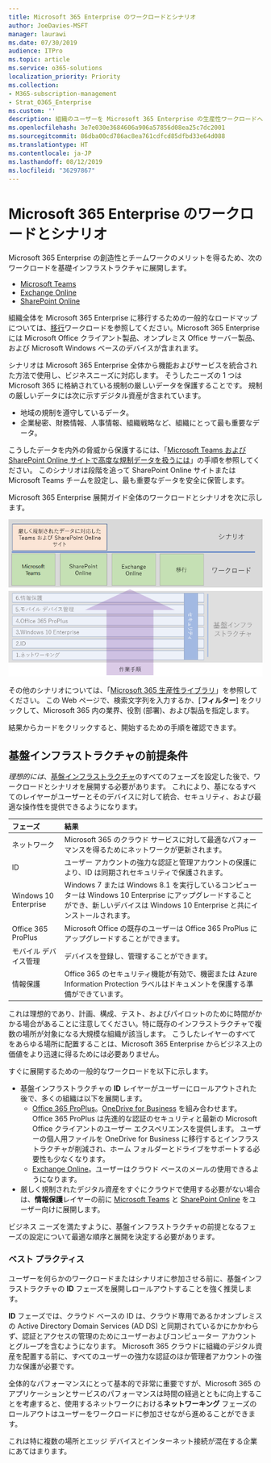 ```yaml
---
title: Microsoft 365 Enterprise のワークロードとシナリオ
author: JoeDavies-MSFT
manager: laurawi
ms.date: 07/30/2019
audience: ITPro
ms.topic: article
ms.service: o365-solutions
localization_priority: Priority
ms.collection:
- M365-subscription-management
- Strat_O365_Enterprise
ms.custom: ''
description: 組織のユーザーを Microsoft 365 Enterprise の生産性ワークロードへ参加させます。
ms.openlocfilehash: 3e7e030e3684606a906a57856d08ea25c7dc2001
ms.sourcegitcommit: 86dba00cd786ac8ea761cdfcd85dfbd33e64d088
ms.translationtype: HT
ms.contentlocale: ja-JP
ms.lasthandoff: 08/12/2019
ms.locfileid: "36297867"
---
```

# <a name="microsoft-365-enterprise-workloads-and-scenarios"></a>Microsoft 365 Enterprise のワークロードとシナリオ

Microsoft 365 Enterprise の創造性とチームワークのメリットを得るため、次のワークロードを基礎インフラストラクチャに展開します。

- [Microsoft Teams](teams-workload.md)
- [Exchange Online](exchangeonline-workload.md)
- [SharePoint Online](sharepoint-online-onedrive-workload.md)

組織全体を Microsoft 365 Enterprise に移行するための一般的なロードマップについては、[移行](migration-microsoft-365-enterprise-workload.md)ワークロードを参照してください。Microsoft 365 Enterprise には Microsoft Office クライアント製品、オンプレミス Office サーバー製品、および Microsoft Windows ベースのデバイスが含まれます。

シナリオは Microsoft 365 Enterprise 全体から機能およびサービスを統合された方法で使用し、ビジネスニーズに対応します。 そうしたニーズの 1 つは Microsoft 365 に格納されている規制の厳しいデータを保護することです。 規制の厳しいデータには次に示すデジタル資産が含まれています。

- 地域の規制を遵守しているデータ。
- 企業秘密、財務情報、人事情報、組織戦略など、組織にとって最も重要なデータ。

こうしたデータを内外の脅威から保護するには、「[Microsoft Teams および SharePoint Online サイトで高度な規制データを扱うには](teams-sharepoint-online-sites-highly-regulated-data.md)」の手順を参照してください。 このシナリオは段階を追って SharePoint Online サイトまたは Microsoft Teams チームを設定し、最も重要なデータを安全に保管します。

Microsoft 365 Enterprise 展開ガイド全体のワークロードとシナリオを次に示します。

![](./media/deploy-workloads/m365-deploy-content-arch-workloads.png)

その他のシナリオについては、「[Microsoft 365 生産性ライブラリ](https://www.microsoft.com/microsoft-365/success/)」を参照してください。 この Web ページで、検索文字列を入力するか、[**フィルター**] をクリックして、Microsoft 365 内の業界、役割 (部署)、および製品を指定します。

結果からカードをクリックすると、開始するための手順を確認できます。

## <a name="foundation-infrastructure-prerequisites"></a>基盤インフラストラクチャの前提条件

*理想的には*、[基盤インフラストラクチャ](deploy-foundation-infrastructure.md)のすべてのフェーズを設定した後で、ワークロードとシナリオを展開する必要があります。 これにより、基になるすべてのレイヤーがユーザーとそのデバイスに対して統合、セキュリティ、および最適な操作性を提供できるようになります。

| フェーズ | 結果 |
|:-------|:-----|
| ネットワーク | Microsoft 365 のクラウド サービスに対して最適なパフォーマンスを得るためにネットワークが更新されます。 |
| ID | ユーザー アカウントの強力な認証と管理アカウントの保護により、ID は同期されセキュリティで保護されます。 |
| Windows 10 Enterprise | Windows 7 または Windows 8.1 を実行しているコンピューターは Windows 10 Enterprise にアップグレードすることができ、新しいデバイスは Windows 10 Enterprise と共にインストールされます。 |
| Office 365 ProPlus | Microsoft Office の既存のユーザーは Office 365 ProPlus にアップグレードすることができます。 |
| モバイル デバイス管理 | デバイスを登録し、管理することができます。 |
| 情報保護 | Office 365 のセキュリティ機能が有効で、機密または Azure Information Protection ラベルはドキュメントを保護する準備ができています。 |

これは理想的であり、計画、構成、テスト、およびパイロットのために時間がかかる場合があることに注意してください。特に既存のインフラストラクチャで複数の場所が対象になる大規模な組織が該当します。 こうしたレイヤーのすべてをあらゆる場所に配置することは、Microsoft 365 Enterprise からビジネス上の価値をより迅速に得るためには必要ありません。 

すぐに展開するための一般的なワークロードを以下に示します。 

- 基盤インフラストラクチャの **ID** レイヤーがユーザーにロールアウトされた後で、多くの組織は以下を展開します。
  - [Office 365 ProPlus](office365proplus-infrastructure.md)。[OneDrive for Business](https://docs.microsoft.com/onedrive/plan-onedrive-enterprise) を組み合わせます。 Office 365 ProPlus は先進的な認証のセキュリティと最新の Microsoft Office クライアントのユーザー エクスペリエンスを提供します。 ユーザーの個人用ファイルを OneDrive for Business に移行するとインフラストラクチャが削減され、ホーム フォルダーとドライブをサポートする必要性も少なくなります。
  - [Exchange Online](exchangeonline-workload.md)。ユーザーはクラウド ベースのメールの使用できるようになります。
- 厳しく規制されたデジタル資産をすぐにクラウドで使用する必要がない場合は、**情報保護**レイヤーの前に [Microsoft Teams](teams-workload.md) と [SharePoint Online](sharepoint-online-onedrive-workload.md) をユーザー向けに展開します。

ビジネス ニーズを満たすように、基盤インフラストラクチャの前提となるフェーズの設定について最適な順序と展開を決定する必要があります。

### <a name="best-practice"></a>ベスト プラクティス

ユーザーを何らかのワークロードまたはシナリオに参加させる前に、基盤インフラストラクチャの **ID** フェーズを展開しロールアウトすることを強く推奨します。

**ID** フェーズでは、クラウド ベースの ID は、クラウド専用であるかオンプレミスの Active Directory Domain Services (AD DS) と同期されているかにかかわらず、認証とアクセスの管理のためにユーザーおよびコンピューター アカウントとグループを含むようになります。 Microsoft 365 クラウドに組織のデジタル資産を配置する前に、すべてのユーザーの強力な認証のほか管理者アカウントの強力な保護が必要です。

全体的なパフォーマンスにとって基本的で非常に重要ですが、Microsoft 365 のアプリケーションとサービスのパフォーマンスは時間の経過とともに向上することを考慮すると、使用するネットワークにおける**ネットワーキング** フェーズのロールアウトはユーザーをワークロードに参加させながら進めることができます。

これは特に複数の場所とエッジ デバイスとインターネット接続が混在する企業にあてはまります。


